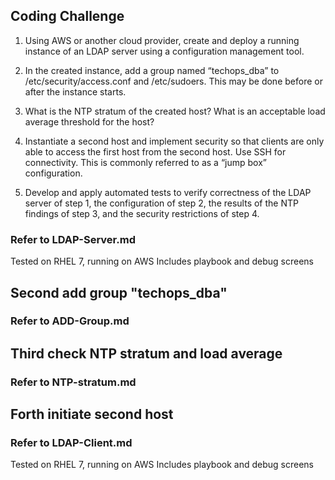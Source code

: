 ##  Coding Challenge
1. Using AWS or another cloud provider, create and deploy a running instance of an LDAP server using a configuration management tool.

2. In the created instance, add a group named “techops_dba” to /etc/security/access.conf and /etc/sudoers. This may be done before or after the instance starts.

3. What is the NTP stratum of the created host? What is an acceptable load average threshold for the host?

4. Instantiate a second host and implement security so that clients are only able to access the first host from the second host. Use SSH for connectivity. This is commonly referred to as a “jump box” configuration.

5. Develop and apply automated tests to verify correctness of the LDAP server of step 1, the configuration of step 2, the results of the NTP findings of step 3, and the security restrictions of step 4.




### Refer to LDAP-Server.md
Tested on RHEL 7, running on AWS
Includes playbook and debug screens

## Second add group "techops_dba"
### Refer to ADD-Group.md


## Third check NTP stratum and load average
### Refer to NTP-stratum.md


## Forth initiate second host
### Refer to LDAP-Client.md
Tested on RHEL 7, running on AWS
Includes playbook and debug screens



